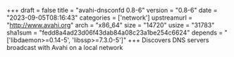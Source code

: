 +++
draft = false
title = "avahi-dnsconfd 0.8-6"
version = "0.8-6"
date = "2023-09-05T08:16:43"
categories = ['network']
upstreamurl = "http://www.avahi.org"
arch = "x86_64"
size = "14720"
usize = "31783"
sha1sum = "fedd8a4ad23d06f43dab84a08c23a1be254c6624"
depends = "['libdaemon>=0.14-5', 'libssp>=7.3.0-5']"
+++
Discovers DNS servers broadcast with Avahi on a local network